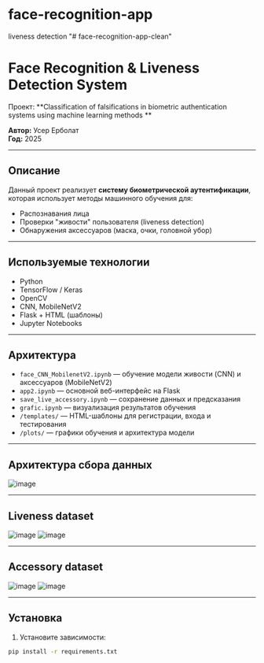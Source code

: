 # face-recognition-app
liveness detection
"# face-recognition-app-clean" 
# Face Recognition & Liveness Detection System

Проект: **Classification of falsifications in biometric authentication systems using machine learning methods **

**Автор:** Усер Ерболат    
**Год:** 2025  

---

## Описание

Данный проект реализует **систему биометрической аутентификации**, которая использует методы машинного обучения для:

- Распознавания лица
- Проверки "живости" пользователя (liveness detection)
- Обнаружения аксессуаров (маска, очки, головной убор)

---

## Используемые технологии

- Python
- TensorFlow / Keras
- OpenCV
- CNN, MobileNetV2
- Flask + HTML (шаблоны)
- Jupyter Notebooks

---

##  Архитектура

- `face_CNN_MobilenetV2.ipynb` — обучение модели живости (CNN) и аксессуаров (MobileNetV2)
- `app2.ipynb` — основной веб-интерфейс на Flask
- `save_live_accessory.ipynb` — сохранение данных и предсказания
- `grafic.ipynb` — визуализация результатов обучения
- `/templates/` — HTML-шаблоны для регистрации, входа и тестирования
- `/plots/` — графики обучения и архитектура модели

---

## Архитектура сбора данных
![image](https://github.com/user-attachments/assets/90f993cb-596e-48bc-b789-9e956754a909)

---

## Liveness dataset
![image](https://github.com/user-attachments/assets/1934a33a-1df6-4135-95c0-aa01fda8858e)
![image](https://github.com/user-attachments/assets/24988c29-a532-4d5f-9227-06ca80b8e7f9)

---

## Accessory dataset
![image](https://github.com/user-attachments/assets/6a7286ea-1473-49ce-aac0-0fdfb7eeca45)
![image](https://github.com/user-attachments/assets/46075b21-c549-4551-a3e6-c653b715e871)

---

## Установка

1. Установите зависимости:

```bash
pip install -r requirements.txt
